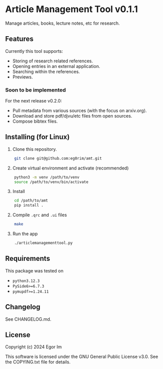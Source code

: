 # Article Management Tool v0.1.1

Manage articles, books, lecture notes, etc for research.

## Features

Currently this tool supports:
- Storing of research related references.
- Opening entries in an external application.
- Searching within the references.
- Previews.

### Soon to be implemented

For the next release v0.2.0:
- Pull metadata from various sources (with the focus on arxiv.org).
- Download and store pdf/djvu/etc files from open sources.
- Compose bibtex files.

## Installing (for Linux)

1. Clone this repository.
```bash
    git clone git@github.com:eg0rim/amt.git
```
2. Create virtual environment and activate (recommended)
```bash
    python3 -m venv /path/to/venv
    source /path/to/venv/bin/activate
```
3. Install 
```bash
    cd /path/to/amt
    pip install .
```
2. Compile `.qrc` and `.ui` files
```bash 
    make
```
3. Run the app
```bash
    ./articlemanagementtool.py
```

## Requirements

This package was tested on 
- `python3.12.3`
- `PySide6>=6.7.3`
- `pymupdf>=1.24.11`

## Changelog

See CHANGELOG.md.

## License

Copyright (c) 2024 Egor Im

This software is licensed under the GNU General Public License v3.0. See the COPYING.txt file for details.
